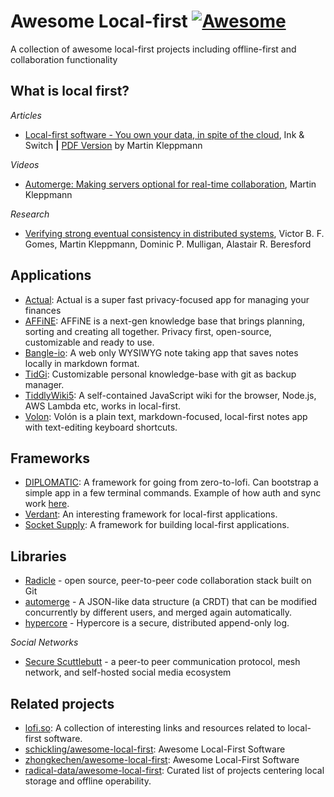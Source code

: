 # Awesome Local-first [![Awesome](https://cdn.rawgit.com/sindresorhus/awesome/d7305f38d29fed78fa85652e3a63e154dd8e8829/media/badge.svg)](https://github.com/sindresorhus/awesome)

A collection of awesome local-first projects including offline-first and collaboration functionality

## What is local first?
*Articles*
- [Local-first software - You own your data, in spite of the cloud](https://www.inkandswitch.com/local-first/), Ink & Switch **|** [PDF Version](https://martin.kleppmann.com/papers/local-first.pdf) by Martin Kleppmann

*Videos*
- [Automerge: Making servers optional for real-time collaboration](https://www.youtube.com/watch?v=PHz17gwiOc8), Martin Kleppmann

*Research*
- [Verifying strong eventual consistency in distributed systems](https://dl.acm.org/doi/10.1145/3133933), Victor B. F. Gomes, Martin Kleppmann, Dominic P. Mulligan, Alastair R. Beresford
 
## Applications

- [Actual](https://actualbudget.com): Actual is a super fast privacy-focused app for managing your finances
- [AFFiNE](https://affine.pro): AFFiNE is a next-gen knowledge base that brings planning, sorting and creating all together. Privacy first, open-source, customizable and ready to use.
- [Bangle-io](https://github.com/bangle-io/bangle-io): A web only WYSIWYG note taking app that saves notes locally in markdown format.
- [TidGi](https://github.com/tiddly-gittly/TidGi-Desktop): Customizable personal knowledge-base with git as backup manager.
- [TiddlyWiki5](https://github.com/Jermolene/TiddlyWiki5): A self-contained JavaScript wiki for the browser, Node.js, AWS Lambda etc, works in local-first.
- [Volon](https://github.com/danielgolden/volon): Volón is a plain text, markdown-focused, local-first notes app with text-editing keyboard shortcuts.

  
## Frameworks

- [DIPLOMATIC](https://diplomatic-docs.replit.app/docs/#quickstart): A framework for going from zero-to-lofi. Can bootstrap a simple app in a few terminal commands. Example of how auth and sync work [here](https://diplomatic-docs.replit.app/docs/demos/status.html).
- [Verdant](https://github.com/a-type/verdant): An interesting framework for local-first applications.
- [Socket Supply](https://socketsupply.co/): A framework for building local-first applications.

## Libraries
- [Radicle](https://radicle.xyz/) - open source, peer-to-peer code collaboration stack built on Git
- [automerge](https://github.com/automerge/automerge) - A JSON-like data structure (a CRDT) that can be modified concurrently by different users, and merged again automatically.
- [hypercore](https://github.com/hypercore-protocol/hypercore) - Hypercore is a secure, distributed append-only log.

*Social Networks*
- [Secure Scuttlebutt](https://scuttlebutt.nz/) - a peer-to peer communication protocol, mesh network, and self-hosted social media ecosystem

## Related projects
- [lofi.so](http://lofi.so/): A collection of interesting links and resources related to local-first software.
- [schickling/awesome-local-first](https://github.com/schickling/awesome-local-first): Awesome Local-First Software
- [zhongkechen/awesome-local-first](https://github.com/zhongkechen/awesome-local-first): Awesome Local-First Software
- [radical-data/awesome-local-first](https://github.com/radical-data/awesome-local-first): Curated list of projects centering local storage and offline operability.
